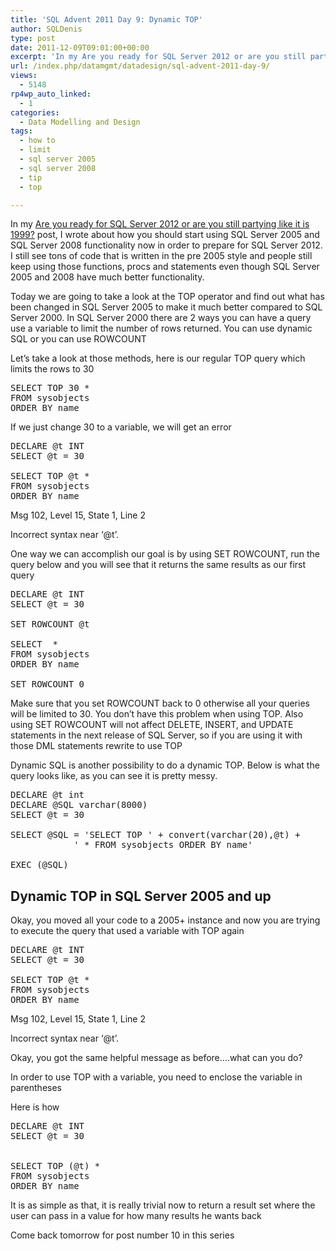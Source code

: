 ```yaml
---
title: 'SQL Advent 2011 Day 9: Dynamic TOP'
author: SQLDenis
type: post
date: 2011-12-09T09:01:00+00:00
excerpt: 'In my Are you ready for SQL Server 2012 or are you still partying like it is 1999? post, I wrote about how you should start using SQL Server 2005 and SQL Server 2008 functionality now in order to prepare for SQL Server 2012. I still see tons of code tha&hellip;'
url: /index.php/datamgmt/datadesign/sql-advent-2011-day-9/
views:
  - 5148
rp4wp_auto_linked:
  - 1
categories:
  - Data Modelling and Design
tags:
  - how to
  - limit
  - sql server 2005
  - sql server 2008
  - tip
  - top

---
```

In my [Are you ready for SQL Server 2012 or are you still partying like it is 1999?][1] post, I wrote about how you should start using SQL Server 2005 and SQL Server 2008 functionality now in order to prepare for SQL Server 2012. I still see tons of code that is written in the pre 2005 style and people still keep using those functions, procs and statements even though SQL Server 2005 and 2008 have much better functionality.

Today we are going to take a look at the TOP operator and find out what has been changed in SQL Server 2005 to make it much better compared to SQL Server 2000. In SQL Server 2000 there are 2 ways you can have a query use a variable to limit the number of rows returned. You can use dynamic SQL or you can use ROWCOUNT

Let&#8217;s take a look at those methods, here is our regular TOP query which limits the rows to 30

<pre>SELECT TOP 30 * 
FROM sysobjects
ORDER BY name</pre>

If we just change 30 to a variable, we will get an error

<pre>DECLARE @t INT
SELECT @t = 30

SELECT TOP @t * 
FROM sysobjects
ORDER BY name</pre>

Msg 102, Level 15, State 1, Line 2
  
Incorrect syntax near &#8216;@t&#8217;.

One way we can accomplish our goal is by using SET ROWCOUNT, run the query below and you will see that it returns the same results as our first query

<pre>DECLARE @t INT
SELECT @t = 30

SET ROWCOUNT @t

SELECT  * 
FROM sysobjects
ORDER BY name

SET ROWCOUNT 0</pre>

Make sure that you set ROWCOUNT back to 0 otherwise all your queries will be limited to 30. You don&#8217;t have this problem when using TOP. Also using SET ROWCOUNT will not affect DELETE, INSERT, and UPDATE statements in the next release of SQL Server, so if you are using it with those DML statements rewrite to use TOP

Dynamic SQL is another possibility to do a dynamic TOP. Below is what the query looks like, as you can see it is pretty messy.

<pre>DECLARE @t int 
DECLARE @SQL varchar(8000)
SELECT @t = 30

SELECT @SQL = 'SELECT TOP ' + convert(varchar(20),@t) + 
			' * FROM sysobjects ORDER BY name'

EXEC (@SQL)</pre>

## Dynamic TOP in SQL Server 2005 and up

Okay, you moved all your code to a 2005+ instance and now you are trying to execute the query that used a variable with TOP again

<pre>DECLARE @t INT
SELECT @t = 30

SELECT TOP @t * 
FROM sysobjects
ORDER BY name</pre>

Msg 102, Level 15, State 1, Line 2
  
Incorrect syntax near &#8216;@t&#8217;.

Okay, you got the same helpful message as before&#8230;.what can you do?

In order to use TOP with a variable, you need to enclose the variable in parentheses

Here is how

<pre>DECLARE @t INT
SELECT @t = 30


SELECT TOP (@t) * 
FROM sysobjects
ORDER BY name</pre>

It is as simple as that, it is really trivial now to return a result set where the user can pass in a value for how many results he wants back

Come back tomorrow for post number 10 in this series

 [1]: /index.php/DataMgmt/DataDesign/are-you-ready-for-sql